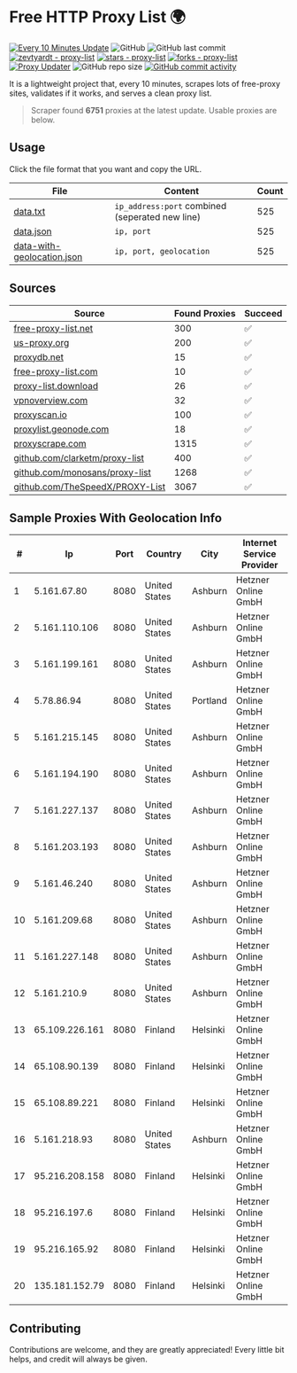 
# Free HTTP Proxy List 🌍

[![Every 10 Minutes Update](https://github.com/mertguvencli/http-proxy-list/actions/workflows/main.yml/badge.svg?branch=main)](https://github.com/mertguvencli/http-proxy-list/actions/workflows/main.yml)
![GitHub](https://img.shields.io/github/license/mertguvencli/http-proxy-list)
![GitHub last commit](https://img.shields.io/github/last-commit/mertguvencli/http-proxy-list)
[![zevtyardt - proxy-list](https://img.shields.io/static/v1?label=zevtyardt&message=proxy-list&color=blue&logo=github)](https://github.com/zevtyardt/proxy-list "Go to GitHub repo")
[![stars - proxy-list](https://img.shields.io/github/stars/zevtyardt/proxy-list?style=social)](https://github.com/zevtyardt/proxy-list)
[![forks - proxy-list](https://img.shields.io/github/forks/zevtyardt/proxy-list?style=social)](https://github.com/zevtyardt/proxy-list)
[![Proxy Updater](https://github.com/zevtyardt/proxy-list/workflows/Proxy%20Updater/badge.svg)](https://github.com/zevtyardt/proxy-list/actions?query=workflow:"Proxy+Updater")
![GitHub repo size](https://img.shields.io/github/repo-size/zevtyardt/proxy-list)
[![GitHub commit activity](https://img.shields.io/github/commit-activity/m/zevtyardt/proxy-list?logo=commits)](https://github.com/zevtyardt/proxy-list/commits/main)

It is a lightweight project that, every 10 minutes, scrapes lots of free-proxy sites, validates if it works, and serves a clean proxy list.

> Scraper found **6751** proxies at the latest update. Usable proxies are below.

## Usage

Click the file format that you want and copy the URL.

|File|Content|Count|
|----|-------|-----|
|[data.txt](https://raw.githubusercontent.com/mertguvencli/http-proxy-list/main/proxy-list/data.txt)|`ip_address:port` combined (seperated new line)|525|
|[data.json](https://raw.githubusercontent.com/mertguvencli/http-proxy-list/main/proxy-list/data.json)|`ip, port`|525|
|[data-with-geolocation.json](https://raw.githubusercontent.com/mertguvencli/http-proxy-list/main/proxy-list/data-with-geolocation.json)|`ip, port, geolocation`|525|

## Sources

|Source|Found Proxies|Succeed|
|------|-------------|-------|
|[free-proxy-list.net](https://free-proxy-list.net)|300|✅|
|[us-proxy.org](https://www.us-proxy.org)|200|✅|
|[proxydb.net](http://proxydb.net)|15|✅|
|[free-proxy-list.com](https://free-proxy-list.com/?page=&port=&type%5B%5D=http&type%5B%5D=https&up_time=0&search=Search)|10|✅|
|[proxy-list.download](https://www.proxy-list.download/HTTP)|26|✅|
|[vpnoverview.com](https://vpnoverview.com/privacy/anonymous-browsing/free-proxy-servers)|32|✅|
|[proxyscan.io](https://www.proxyscan.io)|100|✅|
|[proxylist.geonode.com](https://proxylist.geonode.com/api/proxy-list?limit=300&page=1&sort_by=lastChecked&sort_type=desc&protocols=http,https)|18|✅|
|[proxyscrape.com](https://api.proxyscrape.com/v2/?request=displayproxies&protocol=http&timeout=10000&country=all&ssl=all&anonymity=all)|1315|✅|
|[github.com/clarketm/proxy-list](https://raw.githubusercontent.com/clarketm/proxy-list/master/proxy-list-raw.txt)|400|✅|
|[github.com/monosans/proxy-list](https://raw.githubusercontent.com/monosans/proxy-list/main/proxies/http.txt)|1268|✅|
|[github.com/TheSpeedX/PROXY-List](https://raw.githubusercontent.com/TheSpeedX/PROXY-List/master/http.txt)|3067|✅|


## Sample Proxies With Geolocation Info

|#|Ip|Port|Country|City|Internet Service Provider|
|-|--|----|-------|----|-------------------------|
|1|5.161.67.80|8080|United States|Ashburn|Hetzner Online GmbH|
|2|5.161.110.106|8080|United States|Ashburn|Hetzner Online GmbH|
|3|5.161.199.161|8080|United States|Ashburn|Hetzner Online GmbH|
|4|5.78.86.94|8080|United States|Portland|Hetzner Online GmbH|
|5|5.161.215.145|8080|United States|Ashburn|Hetzner Online GmbH|
|6|5.161.194.190|8080|United States|Ashburn|Hetzner Online GmbH|
|7|5.161.227.137|8080|United States|Ashburn|Hetzner Online GmbH|
|8|5.161.203.193|8080|United States|Ashburn|Hetzner Online GmbH|
|9|5.161.46.240|8080|United States|Ashburn|Hetzner Online GmbH|
|10|5.161.209.68|8080|United States|Ashburn|Hetzner Online GmbH|
|11|5.161.227.148|8080|United States|Ashburn|Hetzner Online GmbH|
|12|5.161.210.9|8080|United States|Ashburn|Hetzner Online GmbH|
|13|65.109.226.161|8080|Finland|Helsinki|Hetzner Online GmbH|
|14|65.108.90.139|8080|Finland|Helsinki|Hetzner Online GmbH|
|15|65.108.89.221|8080|Finland|Helsinki|Hetzner Online GmbH|
|16|5.161.218.93|8080|United States|Ashburn|Hetzner Online GmbH|
|17|95.216.208.158|8080|Finland|Helsinki|Hetzner Online GmbH|
|18|95.216.197.6|8080|Finland|Helsinki|Hetzner Online GmbH|
|19|95.216.165.92|8080|Finland|Helsinki|Hetzner Online GmbH|
|20|135.181.152.79|8080|Finland|Helsinki|Hetzner Online GmbH|



## Contributing

Contributions are welcome, and they are greatly appreciated! Every
little bit helps, and credit will always be given.

